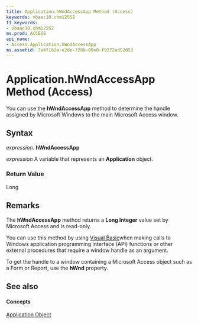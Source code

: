 ```yaml
---
title: Application.hWndAccessApp Method (Access)
keywords: vbaac10.chm12552
f1_keywords:
- vbaac10.chm12552
ms.prod: ACCESS
api_name:
- Access.Application.hWndAccessApp
ms.assetid: 7a4f162a-e2de-728b-09e0-f9272ad52053
---
```



# Application.hWndAccessApp Method (Access)

You can use the  **hWndAccessApp** method to determine the handle assigned by Microsoft Windows to the main Microsoft Access window.


## Syntax

 _expression_. **hWndAccessApp**

 _expression_ A variable that represents an **Application** object.


### Return Value

Long


## Remarks

The  **hWndAccessApp** method returns a **Long Integer** value set by Microsoft Access and is read-only.

You can use this method by using [Visual Basic](set-properties-by-using-visual-basic.md)when making calls to Windows application programming interface (API) functions or other external procedures that require a window handle as an argument.

To get the handle to a window containing a Microsoft Access object such as a Form or Report, use the  **hWnd** property.


## See also


#### Concepts


[Application Object](application-object-access.md)

